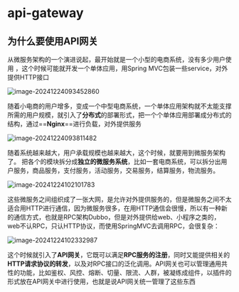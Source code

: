 # api-gateway
## 为什么要使用API网关

从微服务架构的一个演进说起，最开始就是一个小型的电商系统，没有多少用户使用 ，这个时候可能就开发一个单体应用，用Spring MVC包装一些service，对外提供HTTP接口

![image-20241224093452860](C:\Users\吴泽宇\AppData\Roaming\Typora\typora-user-images\image-20241224093452860.png)

随着小电商的用户增多，变成一个中型电商系统，一个单体应用架构就不太能支撑所需的用户规模，就引入了**分布式**的部署形式，把一个个单体应用部署成分布式的结构，通过==**Nginx**==进行负载，对外提供服务

![image-20241224093811482](C:\Users\吴泽宇\AppData\Roaming\Typora\typora-user-images\image-20241224093811482.png)

随着系统越来越大，用户承载规模也越来越大，这个时候，就要用到微服务架构了。
把各个的模块拆分成**独立的微服务系统**，比如一套电商系统，可以拆分出用户服务，商品服务，支付服务，活动服务，交易服务，结算服务，物流服务。

![image-20241224102101783](C:\Users\吴泽宇\AppData\Roaming\Typora\typora-user-images\image-20241224102101783.png)

这些微服务之间组织成了一张大网，是允许对外提供服务的，但是微服务之间不太适合用HTTP进行通信，因为微服务很多，在用HTTP通信会很慢，所以有一种新的通信方式，也就是RPC架构Dubbo，但是对外提供给web、小程序之类的，web不认RPC，只认HTTP协议，而使用SpringMVC去调用RPC，会很复杂：

![image-20241224102332987](C:\Users\吴泽宇\AppData\Roaming\Typora\typora-user-images\image-20241224102332987.png)

这个时候就引入了**API网关**，它既可以满足**RPC服务的注册**，同时又能提供相关的**HTTP请求协议的转发**，以及对RPC接口的泛化调用。API网关也可以管理通用共性的功能，比如鉴权、风控、熔断、切量、限流、人群，被凝练成组件，以插件的形式放在API网关中进行使用，也就是说API网关统一管理了这些东西
